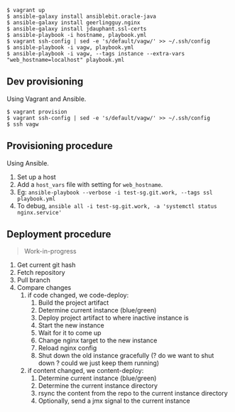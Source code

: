 
```
$ vagrant up
$ ansible-galaxy install ansiblebit.oracle-java
$ ansible-galaxy install geerlingguy.nginx
$ ansible-galaxy install jdauphant.ssl-certs
$ ansible-playbook -i hostname, playbook.yml
$ vagrant ssh-config | sed -e 's/default/vagw/' >> ~/.ssh/config
$ ansible-playbook -i vagw, playbook.yml
$ ansible-playbook -i vagw, --tags instance --extra-vars "web_hostname=localhost" playbook.yml
```

## Dev provisioning

Using Vagrant and Ansible.

```
$ vagrant provision
$ vagrant ssh-config | sed -e 's/default/vagw/' >> ~/.ssh/config
$ ssh vagw
```

## Provisioning procedure

Using Ansible.

1. Set up a host
2. Add a `host_vars` file with setting for `web_hostname`.
3. Eg: `ansible-playbook --verbose -i test-sg.git.work, --tags ssl playbook.yml`
4. To debug, `ansible all -i test-sg.git.work, -a 'systemctl status nginx.service'`

## Deployment procedure

> Work-in-progress

1. Get current git hash
2. Fetch repository
3. Pull branch
4. Compare changes
    1. if code changed, we code-deploy:
        1. Build the project artifact
        2. Determine current instance (blue/green)
        3. Deploy project artifact to where inactive instance is
        4. Start the new instance
        5. Wait for it to come up
        6. Change nginx target to the new instance
        7. Reload nginx config
        8. Shut down the old instance gracefully (? do we want to shut down ? could we just keep them running)
    2. if content changed, we content-deploy:
        1. Determine current instance (blue/green)
        2. Determine the current instance directory
        3. rsync the content from the repo to the current instance directory
        4. Optionally, send a jmx signal to the current instance
